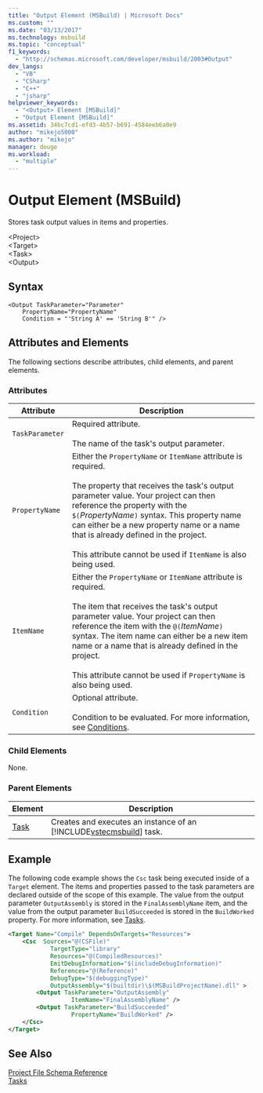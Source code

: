 ```yaml
---
title: "Output Element (MSBuild) | Microsoft Docs"
ms.custom: ""
ms.date: "03/13/2017"
ms.technology: msbuild
ms.topic: "conceptual"
f1_keywords: 
  - "http://schemas.microsoft.com/developer/msbuild/2003#Output"
dev_langs: 
  - "VB"
  - "CSharp"
  - "C++"
  - "jsharp"
helpviewer_keywords: 
  - "<Output> Element [MSBuild]"
  - "Output Element [MSBuild]"
ms.assetid: 34bc7cd1-efd3-4b57-b691-4584eeb6a0e9
author: "mikejo5000"
ms.author: "mikejo"
manager: douge
ms.workload: 
  - "multiple"
---
```

# Output Element (MSBuild)
Stores task output values in items and properties.  

 \<Project>  
 \<Target>  
 \<Task>  
 \<Output>  

## Syntax  

```  
<Output TaskParameter="Parameter"  
    PropertyName="PropertyName"   
    Condition = "'String A' == 'String B'" />  
```  

## Attributes and Elements  
 The following sections describe attributes, child elements, and parent elements.  

### Attributes  

|Attribute|Description|  
|---------------|-----------------|  
|`TaskParameter`|Required attribute.<br /><br /> The name of the task's output parameter.|  
|`PropertyName`|Either the `PropertyName` or `ItemName` attribute is required.<br /><br /> The property that receives the task's output parameter value. Your project can then reference the property with the `$(`*PropertyName*`)` syntax. This property name can either be a new property name or a name that is already defined in the project.<br /><br /> This attribute cannot be used if `ItemName` is also being used.|  
|`ItemName`|Either the `PropertyName` or `ItemName` attribute is required.<br /><br /> The item that receives the task's output parameter value. Your project can then reference the item with the `@(`*ItemName*`)` syntax. The item name can either be a new item name or a name that is already defined in the project.<br /><br /> This attribute cannot be used if `PropertyName` is also being used.|  
|`Condition`|Optional attribute.<br /><br /> Condition to be evaluated. For more information, see [Conditions](../msbuild/msbuild-conditions.md).|  

### Child Elements  
 None.  

### Parent Elements  

|Element|Description|  
|-------------|-----------------|  
|[Task](../msbuild/task-element-msbuild.md)|Creates and executes an instance of an [!INCLUDE[vstecmsbuild](../extensibility/internals/includes/vstecmsbuild_md.md)] task.|  

## Example  
 The following code example shows the `Csc` task being executed inside of a `Target` element. The items and properties passed to the task parameters are declared outside of the scope of this example. The value from the output parameter `OutputAssembly` is stored in the `FinalAssemblyName` item, and the value from the output parameter `BuildSucceeded` is stored in the `BuildWorked` property. For more information, see [Tasks](../msbuild/msbuild-tasks.md).  

```xml  
<Target Name="Compile" DependsOnTargets="Resources">  
    <Csc  Sources="@(CSFile)"  
            TargetType="library"  
            Resources="@(CompiledResources)"  
            EmitDebugInformation="$(includeDebugInformation)"  
            References="@(Reference)"  
            DebugType="$(debuggingType)"  
            OutputAssembly="$(builtdir)\$(MSBuildProjectName).dll" >  
        <Output TaskParameter="OutputAssembly"  
                  ItemName="FinalAssemblyName" />  
        <Output TaskParameter="BuildSucceeded"  
                  PropertyName="BuildWorked" />  
    </Csc>  
</Target>  
```  

## See Also  
 [Project File Schema Reference](../msbuild/msbuild-project-file-schema-reference.md)   
 [Tasks](../msbuild/msbuild-tasks.md)

